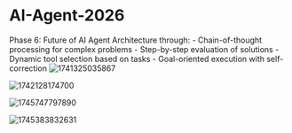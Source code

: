 # AI-Agent-2026
 Phase 6: Future of AI Agent Architecture through: 
     - Chain-of-thought processing for complex problems
     - Step-by-step evaluation of solutions
     - Dynamic tool selection based on tasks
     -  Goal-oriented execution with self-correction
![1741325035867](https://github.com/user-attachments/assets/f69ecd3b-fbb1-4c3c-bf61-8115ee5f58ef)

![1742128174700](https://github.com/user-attachments/assets/94a0519a-c677-40eb-8ebb-36056e4bee09)

![1745747797890](https://github.com/user-attachments/assets/8f4f5675-43b1-4f10-b26c-56f9832cf781)

![1745383832631](https://github.com/user-attachments/assets/c94b1184-2e07-47a5-80d9-9a506a4b1c2b)
